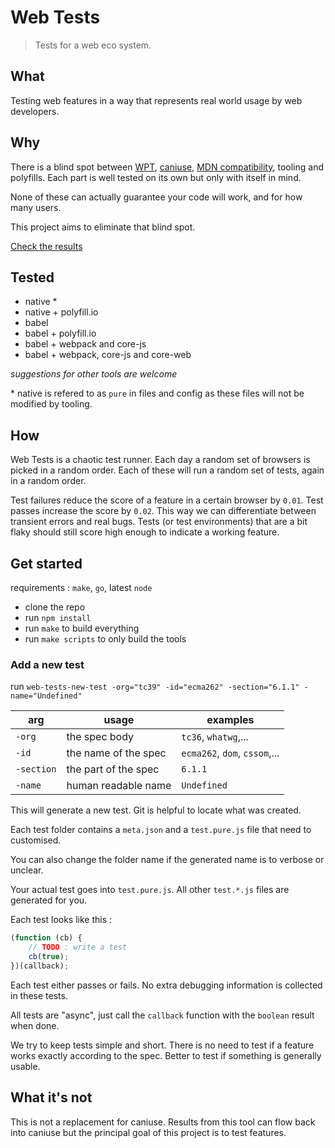 # Web Tests

> Tests for a web eco system.

## What

Testing web features in a way that represents real world usage by web developers.

## Why

There is a blind spot between [WPT](https://github.com/web-platform-tests/wpt), [caniuse](https://caniuse.com), [MDN compatibility](https://github.com/mdn/browser-compat-data), tooling and polyfills. Each part is well tested on its own but only with itself in mind.

None of these can actually guarantee your code will work, and for how many users.

This project aims to eliminate that blind spot.

[Check the results](https://romainmenke.github.io/web-tests/results.html)

## Tested

- native *
- native + polyfill.io
- babel
- babel + polyfill.io
- babel + webpack and core-js
- babel + webpack, core-js and core-web

_suggestions for other tools are welcome_

\* native is refered to as `pure` in files and config as these files will not be modified by tooling.

## How

Web Tests is a chaotic test runner. Each day a random set of browsers is picked in a random order. Each of these will run a random set of tests, again in a random order.

Test failures reduce the score of a feature in a certain browser by `0.01`. Test passes increase the score by `0.02`.
This way we can differentiate between transient errors and real bugs. Tests (or test environments) that are a bit flaky should still score high enough to indicate a working feature.

## Get started

requirements : `make`, `go`, latest `node`

- clone the repo
- run `npm install`
- run `make` to build everything
- run `make scripts` to only build the tools

### Add a new test

run `web-tests-new-test -org="tc39" -id="ecma262" -section="6.1.1" -name="Undefined"`

| arg | usage | examples |
| --- | --- | --- |
| `-org` | the spec body | `tc36`, `whatwg`,... |
| `-id` | the name of the spec | `ecma262`, `dom`, `cssom`,... |
| `-section` | the part of the spec | `6.1.1` |
| `-name` | human readable name | `Undefined` |

This will generate a new test.
Git is helpful to locate what was created.

Each test folder contains a `meta.json` and a `test.pure.js` file that need to customised.

You can also change the folder name if the generated name is to verbose or unclear.

Your actual test goes into `test.pure.js`. All other `test.*.js` files are generated for you.

Each test looks like this :

```js
(function (cb) {
	// TODO : write a test
	cb(true);
})(callback);
```

Each test either passes or fails. No extra debugging information is collected in these tests.

All tests are "async", just call the `callback` function with the `boolean` result when done.

We try to keep tests simple and short.
There is no need to test if a feature works exactly according to the spec. Better to test if something is generally usable.


## What it's not

This is not a replacement for caniuse. Results from this tool can flow back into caniuse but the principal goal of this project is to test features.
